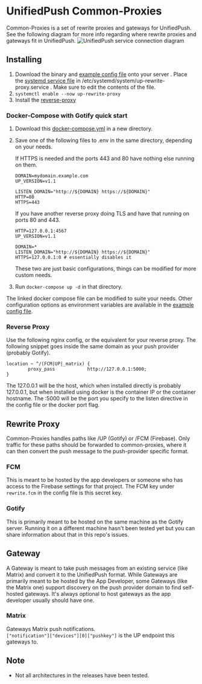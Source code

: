 # UnifiedPush Common-Proxies

Common-Proxies is a set of rewrite proxies and gateways for UnifiedPush. See the following diagram for more info regarding where rewrite proxies and gateways fit in UnifiedPush.
![UnifiedPush service connection diagram](https://unifiedpush.org/img/diagram.png)

## Installing

1. Download the binary and [example config file](./example-config.toml) onto your server
. Place the [systemd service file](./up-rewrite-proxy.service) in /etc/systemd/system/up-rewrite-proxy.service . Make sure to edit the contents of the file.
1. `systemctl enable --now up-rewrite-proxy`
1. Install the [reverse-proxy](#reverse-proxy)

### Docker-Compose with Gotify quick start

1. Download this [docker-compose.yml](./docker-compose.yml) in a new directory.

1. Save one of the following files to .env in the same directory, depending on your needs.

    If HTTPS is needed and the ports 443 and 80 have nothing else running on them.

    ```env
    DOMAIN=mydomain.example.com
    UP_VERSION=v1.1

    LISTEN_DOMAIN="http://${DOMAIN} https://${DOMAIN}"
    HTTP=80
    HTTPS=443
    ```

    If you have another reverse proxy doing TLS and have that running on ports 80 and 443.

    ```env
    HTTP=127.0.0.1:4567
    UP_VERSION=v1.1

    DOMAIN=*
    LISTEN_DOMAIN="http://${DOMAIN} https://${DOMAIN}"
    HTTPS=127.0.0.1:0 # essentially disables it
    ```

    These two are just basic configurations, things can be modified for more custom needs.

1. Run `docker-compose up -d` in that directory.

The linked docker compose file can be modified to suite your needs. Other configuration options as environment variables are available in the [example config file](./example-config.toml).

### Reverse Proxy

Use the following nginx config, or the equivalent for your reverse proxy. The following snippet goes inside the same domain as your push provider (probably Gotify).

```nginx
location ~ ^/(FCM|UP|_matrix) {    
        proxy_pass            http://127.0.0.1:5000;
}
```

The 127.0.0.1 will be the host, which when installed directly is probably 127.0.0.1, but when installed using docker is the container IP or the container hostname. The :5000 will be the port you specify to the listen directive in the config file or the docker port flag.

## Rewrite Proxy

Common-Proxies handles paths like /UP (Gotify) or /FCM (Firebase). Only traffic for these paths should be forwarded to common-proxies, where it can then convert the push message to the push-provider specific format.

### FCM

This is meant to be hosted by the app developers or someone who has access to the Firebase settings for that project. The FCM key under `rewrite.fcm` in the config file is this secret key.

### Gotify

This is primarily meant to be hosted on the same machine as the Gotify server. Running it on a different machine hasn't been tested yet but you can share information about that in this repo's issues.

## Gateway

A Gateway is meant to take push messages from an existing service (like Matrix) and convert it to the UnifiedPush format. While Gateways are primarily meant to be hosted by the App Developer, some Gateways (like the Matrix one) support discovery on the push provider domain to find self-hosted gateways. It's always optional to host gateways as the app developer usually should have one.

### Matrix

Gateways Matrix push notifications.  
`["notification"]["devices"][0]["pushkey"]` is the UP endpoint this gateways to.

## Note

* Not all architectures in the releases have been tested.
